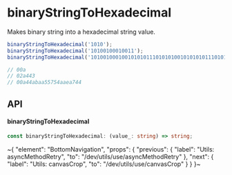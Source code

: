 
# binaryStringToHexadecimal

Makes binary string into a hexadecimal string value.

```ts
binaryStringToHexadecimal('1010');
binaryStringToHexadecimal('10100100010011');
binaryStringToHexadecimal('1010010001001010101110101010010101010111010101001010101011101010011101000100');

// 00a
// 02a443
// 00a44abaa55754aaea744
```


## API

#### binaryStringToHexadecimal

```ts
const binaryStringToHexadecimal: (value_: string) => string;
```


~{
  "element": "BottomNavigation",
  "props": {
    "previous": {
      "label": "Utils: asyncMethodRetry",
      "to": "/dev/utils/use/asyncMethodRetry"
    },
    "next": {
      "label": "Utils: canvasCrop",
      "to": "/dev/utils/use/canvasCrop"
    }
  }
}~
